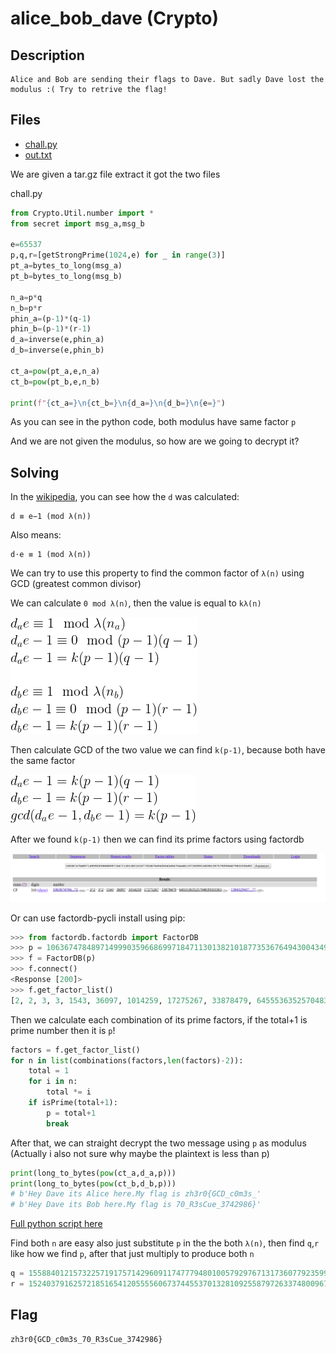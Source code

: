 # alice_bob_dave (Crypto)
## Description
```
Alice and Bob are sending their flags to Dave. But sadly Dave lost the modulus :( Try to retrive the flag!
```
## Files
- [chall.py](public/chall.py)
- [out.txt](public/out.txt)

We are given a tar.gz file extract it got the two files

chall.py
```py
from Crypto.Util.number import *
from secret import msg_a,msg_b

e=65537
p,q,r=[getStrongPrime(1024,e) for _ in range(3)]
pt_a=bytes_to_long(msg_a)
pt_b=bytes_to_long(msg_b)

n_a=p*q
n_b=p*r
phin_a=(p-1)*(q-1)
phin_b=(p-1)*(r-1)
d_a=inverse(e,phin_a)
d_b=inverse(e,phin_b)

ct_a=pow(pt_a,e,n_a)
ct_b=pow(pt_b,e,n_b)

print(f"{ct_a=}\n{ct_b=}\n{d_a=}\n{d_b=}\n{e=}")
```

As you can see in the python code, both modulus have same factor `p`

And we are not given the modulus, so how are we going to decrypt it?

## Solving

In the [wikipedia](https://en.wikipedia.org/wiki/RSA_(cryptosystem)), you can see how the `d` was calculated:
```
d ≡ e−1 (mod λ(n))
```
Also means:
```
d⋅e ≡ 1 (mod λ(n))
```

We can try to use this property to find the common factor of `λ(n)` using GCD (greatest common divisor)

We can calculate `0 mod λ(n)`, then the value is equal to `kλ(n)`

![image1](image1.gif)

Then calculate GCD of the two value we can find `k(p-1)`, because both have the same factor

![image2](image2.gif)

After we found `k(p-1)` then we can find its prime factors using factordb

![image3](image3.png)

Or can use factordb-pycli install using pip:
```py
>>> from factordb.factordb import FactorDB
>>> p = 1063674784897149990359668699718471130138210187735367649430043494704446119726399134598128757909584679831926492357718602564233801979897366986055094675176840339284000611158244788448799456009499061900373083529001714824292921023704494926141676352020474793949930704354415623841306024461826411230448291945896587096972
>>> f = FactorDB(p)
>>> f.connect()
<Response [200]>
>>> f.get_factor_list()
[2, 2, 3, 3, 1543, 36097, 1014259, 17275267, 33878479, 64555363525704839503363, 13843294374590501153575359748767274126053352729479537741977678154837940367725830968854964957283527886754718756686680847922782086222027205796563115693252960446483090290176656020345895604792952692850026400036720222060460108513404092975304800801154763470020377]
```
Then we calculate each combination of its prime factors, if the total+1 is prime number then it is `p`!

```py
factors = f.get_factor_list()
for n in list(combinations(factors,len(factors)-2)):
	total = 1
	for i in n:
		total *= i
	if isPrime(total+1):
		p = total+1
		break
```
After that, we can straight decrypt the two message using `p` as modulus (Actually i also not sure why maybe the plaintext is less than p)

```py
print(long_to_bytes(pow(ct_a,d_a,p)))
print(long_to_bytes(pow(ct_b,d_b,p)))
# b'Hey Dave its Alice here.My flag is zh3r0{GCD_c0m3s_'
# b'Hey Dave its Bob here.My flag is 70_R3sCue_3742986}'
```
[Full python script here](public/solve.py)

Find both `n` are easy also just substitute `p` in the the both `λ(n)`, then find `q`,`r` like how we find `p`, after that just multiply to produce both `n`

```py
q = 155884012157322571917571429609117477794801005792976713173607792359939561733216007547732077875565730627490168412882054028115468195925968305125054508969875158276459353283308944667481012666571096247936714275405402155862690247593753125976847078582510938772358086998385220759841590572613434454768180423789003022307
r = 152403791625721851654120555560673744553701328109255879726337480096744356018547509475023868657897447439271501318332177621761545812231960220886709355355570370122257259486344955476929483307543879747176492652883512877777163462444499810416443763758426816456424484060280743786614239115245058838657579029682477426407
```

## Flag
```
zh3r0{GCD_c0m3s_70_R3sCue_3742986}
```
